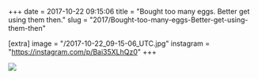 +++
date = 2017-10-22 09:15:06
title = "Bought too many eggs. Better get using them then."
slug = "2017/Bought-too-many-eggs-Better-get-using-them-then"

[extra]
image = "/2017-10-22_09-15-06_UTC.jpg"
instagram = "https://instagram.com/p/Bai35XLhQz0"
+++

<img src="/2017-10-22_09-15-06_UTC.jpg" />
